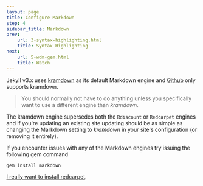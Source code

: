 ```yaml
---
layout: page
title: Configure Markdown
step: 4
sidebar_title: Markdown
prev:
    url: 3-syntax-highlighting.html
    title: Syntax Highlighting
next:
    url: 5-wdm-gem.html
    title: Watch
---
```


Jekyll v3.x uses <a href="http://kramdown.gettalong.org/">kramdown</a> as its default Markdown engine and <a href="http://kramdown.gettalong.org/">Github</a> only supports kramdown. 

> You should normally not have to do anything unless you specifically want to use a different engine than _kramdown_. 

The kramdown engine supersedes both the `Rdiscount` or `Redcarpet` engines and if you're updating an existing site updating should be as simple as changing the Markdown setting to _kramdown_ in your site's configuration (or removing it entirely).

If you encounter issues with any of the Markdown engines try issuing the following gem command

```
gem install markdown
```

[I really want to install redcarpet](4x-markdown-redcarpet).


